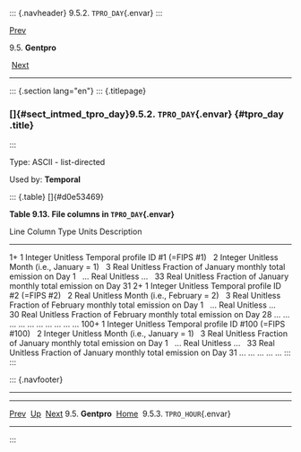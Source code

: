 ::: {.navheader}
9.5.2. `TPRO_DAY`{.envar}
:::

[Prev](ch09s05.html) 

9.5. **Gentpro**

 [Next](ch09s05s03.html)

------------------------------------------------------------------------

::: {.section lang="en"}
::: {.titlepage}
<div>

<div>

### []{#sect_intmed_tpro_day}9.5.2. `TPRO_DAY`{.envar} {#tpro_day .title}

</div>

</div>
:::

Type: ASCII - list-directed

Used by: **Temporal**

::: {.table}
[]{#d0e53469}

**Table 9.13. File columns in `TPRO_DAY`{.envar}**

  Line   Column   Type      Units      Description
  ------ -------- --------- ---------- -------------------------------------------------------
  1+     1        Integer   Unitless   Temporal profile ID \#1 (=FIPS \#1)
         2        Integer   Unitless   Month (i.e., January = 1)
         3        Real      Unitless   Fraction of January monthly total emission on Day 1
         \...     Real      Unitless   \...
         33       Real      Unitless   Fraction of January monthly total emission on Day 31
  2+     1        Integer   Unitless   Temporal profile ID \#2 (=FIPS \#2)
         2        Real      Unitless   Month (i.e., February = 2)
         3        Real      Unitless   Fraction of February monthly total emission on Day 1
         \...     Real      Unitless   \...
         30       Real      Unitless   Fraction of February monthly total emission on Day 28
  \...   \...     \...      \...       \...
  \...   \...     \...      \...       \...
  100+   1        Integer   Unitless   Temporal profile ID \#100 (=FIPS \#100)
         2        Integer   Unitless   Month (i.e., January = 1)
         3        Real      Unitless   Fraction of January monthly total emission on Day 1
         \...     Real      Unitless   \...
         33       Real      Unitless   Fraction of January monthly total emission on Day 31
  \...   \...     \...      \...       \...
:::
:::

::: {.navfooter}

------------------------------------------------------------------------

  ----------------------- -------------------- -----------------------------
  [Prev](ch09s05.html)     [Up](ch09s05.html)        [Next](ch09s05s03.html)
  9.5. **Gentpro**         [Home](index.html)     9.5.3. `TPRO_HOUR`{.envar}
  ----------------------- -------------------- -----------------------------
:::
